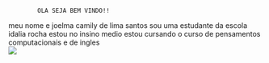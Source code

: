             OLA SEJA BEM VINDO!!

meu nome e joelma camily de lima santos 
sou uma estudante da escola idalia rocha estou no insino medio 
estou cursando o curso de pensamentos computacionais e de ingles  
![](https://www.icegif.com/wp-content/uploads/2023/03/icegif-1393.gif)
